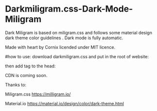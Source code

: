 # Darkmiligram.css-Dark-Mode-Miligram
Dark Miligram is based on miligram.css and follows some material design dark theme color guidelines . Dark mode is fully automatic.

Made with heart by Cornix licended under MIT licence.

#how to use:
download darkmiligram.css and put in the root of website:

then add tag to the head: 

<link rel="stylesheet" href="darkmiligram.css">

CDN is coming soon.

Thanks to:

Miligram.css https://milligram.io/

Material.io https://material.io/design/color/dark-theme.html
